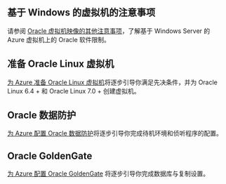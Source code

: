 

## 基于 Windows 的虚拟机的注意事项

请参阅 [Oracle 虚拟机映像的其他注意事项](/documentation/articles/virtual-machines-windows-classic-oracle-considerations/)，了解基于 Windows Server 的 Azure 虚拟机上的 Oracle 软件限制。

## 准备 Oracle Linux 虚拟机

[为 Azure 准备 Oracle Linux 虚拟机](/documentation/articles/virtual-machines-linux-oracle-create-upload-vhd/)将逐步引导你满足先决条件，并为 Oracle Linux 6.4 + 和 Oracle Linux 7.0 + 创建虚拟机。

## Oracle 数据防护

[为 Azure 配置 Oracle 数据防护](/documentation/articles/virtual-machines-windows-classic-configure-oracle-data-guard/)将逐步引导你完成待机环境和侦听程序的配置。

## Oracle GoldenGate

[为 Azure 配置 Oracle GoldenGate](/documentation/articles/virtual-machines-windows-classic-configure-oracle-goldengate/) 将逐步引导你完成数据库与复制设置。

